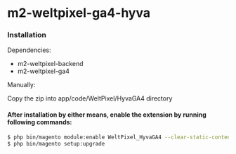 # m2-weltpixel-ga4-hyva

### Installation

Dependencies:
- m2-weltpixel-backend
- m2-weltpixel-ga4

Manually:

Copy the zip into app/code/WeltPixel/HyvaGA4 directory


#### After installation by either means, enable the extension by running following commands:

```sh
$ php bin/magento module:enable WeltPixel_HyvaGA4 --clear-static-content
$ php bin/magento setup:upgrade
```
